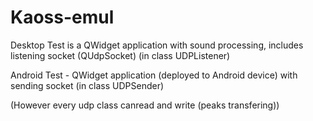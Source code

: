 # Kaoss-emul

Desktop Test is a QWidget application with sound processing, includes listening socket (QUdpSocket)  (in class UDPListener)

Android Test - QWidget application (deployed to Android device) with sending socket (in class UDPSender)

(However every udp class canread and write (peaks transfering))
